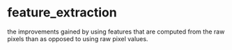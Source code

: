 # feature_extraction
the improvements gained by using features that are computed from the raw pixels than as opposed to using raw pixel values.
